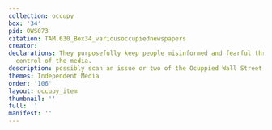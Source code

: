 ```yaml
---
collection: occupy
box: '34'
pid: OWS073
citation: TAM.630_Box34_variousoccupiednewspapers
creator:
declarations: They purposefully keep people misinformed and fearful through their
  control of the media.
description: possibly scan an issue or two of the Ocuppied Wall Street Journal?
themes: Independent Media
order: '106'
layout: occupy_item
thumbnail: ''
full: ''
manifest: ''
---
```

